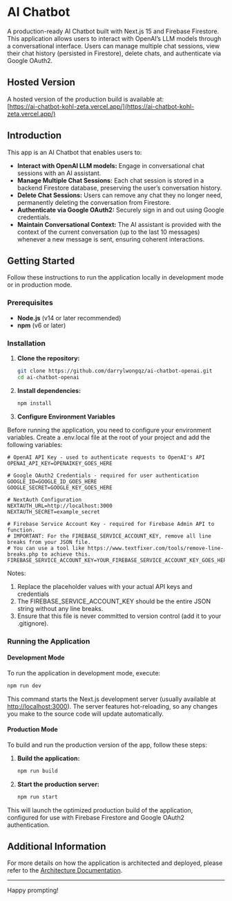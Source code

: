 # AI Chatbot

A production-ready AI Chatbot built with Next.js 15 and Firebase Firestore. This application allows users to interact with OpenAI’s LLM models through a conversational interface. Users can manage multiple chat sessions, view their chat history (persisted in Firestore), delete chats, and authenticate via Google OAuth2.

## Hosted Version

A hosted version of the production build is available at:  
[https://ai-chatbot-kohl-zeta.vercel.app/](https://ai-chatbot-kohl-zeta.vercel.app/)

## Introduction

This app is an AI Chatbot that enables users to:
- **Interact with OpenAI LLM models:** Engage in conversational chat sessions with an AI assistant.
- **Manage Multiple Chat Sessions:** Each chat session is stored in a backend Firestore database, preserving the user’s conversation history.
- **Delete Chat Sessions:** Users can remove any chat they no longer need, permanently deleting the conversation from Firestore.
- **Authenticate via Google OAuth2:** Securely sign in and out using Google credentials.
- **Maintain Conversational Context:** The AI assistant is provided with the context of the current conversation (up to the last 10 messages) whenever a new message is sent, ensuring coherent interactions.

## Getting Started

Follow these instructions to run the application locally in development mode or in production mode.

### Prerequisites

- **Node.js** (v14 or later recommended)
- **npm** (v6 or later)

### Installation

1. **Clone the repository:**

   ```bash
   git clone https://github.com/darrylwongqz/ai-chatbot-openai.git
   cd ai-chatbot-openai
   ```

2. **Install dependencies:**

   ```bash
   npm install
   ```

3. **Configure Environment Variables**
   
Before running the application, you need to configure your environment variables. Create a .env.local file at the root of your project and add the following variables:
```
# OpenAI API Key - used to authenticate requests to OpenAI's API
OPENAI_API_KEY=OPENAIKEY_GOES_HERE

# Google OAuth2 Credentials - required for user authentication
GOOGLE_ID=GOOGLE_ID_GOES_HERE
GOOGLE_SECRET=GOOGLE_KEY_GOES_HERE

# NextAuth Configuration
NEXTAUTH_URL=http://localhost:3000
NEXTAUTH_SECRET=example_secret

# Firebase Service Account Key - required for Firebase Admin API to function.
# IMPORTANT: For the FIREBASE_SERVICE_ACCOUNT_KEY, remove all line breaks from your JSON file.
# You can use a tool like https://www.textfixer.com/tools/remove-line-breaks.php to achieve this.
FIREBASE_SERVICE_ACCOUNT_KEY=YOUR_FIREBASE_SERVICE_ACCOUNT_KEY_GOES_HERE
```

Notes:
1. Replace the placeholder values with your actual API keys and credentials
2. The FIREBASE_SERVICE_ACCOUNT_KEY should be the entire JSON string without any line breaks.
3. Ensure that this file is never committed to version control (add it to your .gitignore).

### Running the Application

#### Development Mode

To run the application in development mode, execute:

```bash
npm run dev
```

This command starts the Next.js development server (usually available at [http://localhost:3000](http://localhost:3000)). The server features hot-reloading, so any changes you make to the source code will update automatically.

#### Production Mode

To build and run the production version of the app, follow these steps:

1. **Build the application:**

   ```bash
   npm run build
   ```

2. **Start the production server:**

   ```bash
   npm run start
   ```

This will launch the optimized production build of the application, configured for use with Firebase Firestore and Google OAuth2 authentication.

## Additional Information

For more details on how the application is architected and deployed, please refer to the [Architecture Documentation](https://docs.google.com/document/d/1ggqIbTJHwe9LioAQ_Mhkk4VkYQ-r5KLe0MxhoVuiNMY/edit?usp=sharing).

---

Happy prompting!

